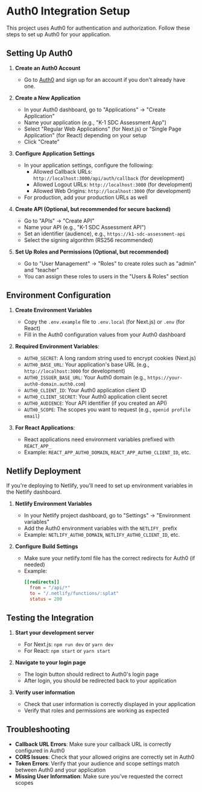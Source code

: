 # Auth0 Integration Setup

This project uses Auth0 for authentication and authorization. Follow these steps to set up Auth0 for your application.

## Setting Up Auth0

1. **Create an Auth0 Account**
   - Go to [Auth0](https://auth0.com/) and sign up for an account if you don't already have one.

2. **Create a New Application**
   - In your Auth0 dashboard, go to "Applications" → "Create Application"
   - Name your application (e.g., "K-1 SDC Assessment App")
   - Select "Regular Web Applications" (for Next.js) or "Single Page Application" (for React) depending on your setup
   - Click "Create"

3. **Configure Application Settings**
   - In your application settings, configure the following:
     - Allowed Callback URLs: `http://localhost:3000/api/auth/callback` (for development)
     - Allowed Logout URLs: `http://localhost:3000` (for development)
     - Allowed Web Origins: `http://localhost:3000` (for development)
   - For production, add your production URLs as well

4. **Create API (Optional, but recommended for secure backend)**
   - Go to "APIs" → "Create API"
   - Name your API (e.g., "K-1 SDC Assessment API")
   - Set an identifier (audience), e.g., `https://k1-sdc-assessment-api`
   - Select the signing algorithm (RS256 recommended)

5. **Set Up Roles and Permissions (Optional, but recommended)**
   - Go to "User Management" → "Roles" to create roles such as "admin" and "teacher"
   - You can assign these roles to users in the "Users & Roles" section

## Environment Configuration

1. **Create Environment Variables**
   - Copy the `.env.example` file to `.env.local` (for Next.js) or `.env` (for React)
   - Fill in the Auth0 configuration values from your Auth0 dashboard

2. **Required Environment Variables**:
   - `AUTH0_SECRET`: A long random string used to encrypt cookies (Next.js)
   - `AUTH0_BASE_URL`: Your application's base URL (e.g., `http://localhost:3000` for development)
   - `AUTH0_ISSUER_BASE_URL`: Your Auth0 domain (e.g., `https://your-auth0-domain.auth0.com`)
   - `AUTH0_CLIENT_ID`: Your Auth0 application client ID
   - `AUTH0_CLIENT_SECRET`: Your Auth0 application client secret
   - `AUTH0_AUDIENCE`: Your API identifier (if you created an API)
   - `AUTH0_SCOPE`: The scopes you want to request (e.g., `openid profile email`)

3. **For React Applications**:
   - React applications need environment variables prefixed with `REACT_APP_`
   - Example: `REACT_APP_AUTH0_DOMAIN`, `REACT_APP_AUTH0_CLIENT_ID`, etc.

## Netlify Deployment

If you're deploying to Netlify, you'll need to set up environment variables in the Netlify dashboard.

1. **Netlify Environment Variables**
   - In your Netlify project dashboard, go to "Settings" → "Environment variables"
   - Add the Auth0 environment variables with the `NETLIFY_` prefix
   - Example: `NETLIFY_AUTH0_DOMAIN`, `NETLIFY_AUTH0_CLIENT_ID`, etc.

2. **Configure Build Settings**
   - Make sure your netlify.toml file has the correct redirects for Auth0 (if needed)
   - Example:
     ```toml
     [[redirects]]
       from = "/api/*"
       to = "/.netlify/functions/:splat"
       status = 200
     ```

## Testing the Integration

1. **Start your development server**
   - For Next.js: `npm run dev` or `yarn dev`
   - For React: `npm start` or `yarn start`

2. **Navigate to your login page**
   - The login button should redirect to Auth0's login page
   - After login, you should be redirected back to your application

3. **Verify user information**
   - Check that user information is correctly displayed in your application
   - Verify that roles and permissions are working as expected

## Troubleshooting

- **Callback URL Errors**: Make sure your callback URL is correctly configured in Auth0
- **CORS Issues**: Check that your allowed origins are correctly set in Auth0
- **Token Errors**: Verify that your audience and scope settings match between Auth0 and your application
- **Missing User Information**: Make sure you've requested the correct scopes



